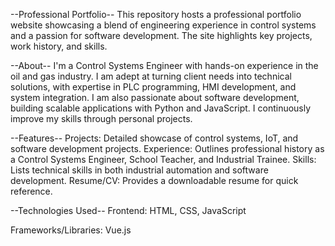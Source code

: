 --Professional Portfolio--
This repository hosts a professional portfolio website showcasing a blend of engineering experience in control systems and a passion for software development. The site highlights key projects, work history, and skills.

--About--
I'm a Control Systems Engineer with hands-on experience in the oil and gas industry. I am adept at turning client needs into technical solutions, with expertise in PLC programming, HMI development, and system integration. I am also passionate about software development, building scalable applications with Python and JavaScript. I continuously improve my skills through personal projects.

--Features--
Projects: Detailed showcase of control systems, IoT, and software development projects.
Experience: Outlines professional history as a Control Systems Engineer, School Teacher, and Industrial Trainee.
Skills: Lists technical skills in both industrial automation and software development.
Resume/CV: Provides a downloadable resume for quick reference.

--Technologies Used--
Frontend: HTML, CSS, JavaScript

Frameworks/Libraries: Vue.js
